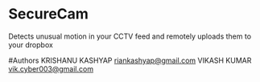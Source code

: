 # SecureCam
Detects unusual motion in your CCTV feed and remotely uploads them to your dropbox 

#Authors
KRISHANU KASHYAP <riankashyap@gmail.com>
VIKASH KUMAR <vik.cyber003@gmail.com>
